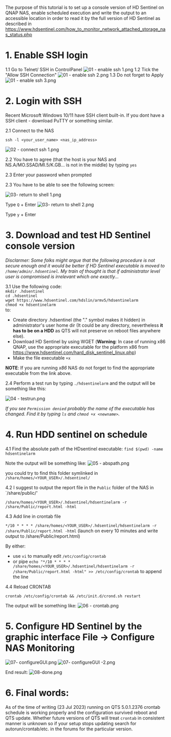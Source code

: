 The purpose of this tutorial is to set up a console version of HD Sentinel on QNAP NAS,
enable scheduled execution and write the output to an accessible location in order to read it by the full version of HD Sentinel as described in https://www.hdsentinel.com/how_to_monitor_network_attached_storage_nas_status.php


# 1. Enable SSH login
1.1 Go to Telnet/ SSH in ControlPanel
![01 - enable ssh 1.png](img/01%20-%20enable%20ssh%201.png)
1.2 Tick the "Allow SSH Connection"
![01 - enable ssh 2.png](img/01%20-%20enable%20ssh%202.png)
1.3 Do not forget to Apply
![01 - enable ssh 3.png](img/01%20-%20enable%20ssh%203.png)

# 2. Login with SSH

Recent Microsoft Windows 10/11 have SSH client built-in. If you dont have a SSH client - download PuTTY or something similar.

2.1 Connect to the NAS

`ssh -l <your_user_name> <nas_ip_address>`

![02 - connect ssh 1.png](img/02%20-%20connect%20ssh%201.png)

2.2 You have to agree
(that the host is your NAS and NS.A/MO.SSAD/MI.5/K.GB... is not in the middle)
by typing `yes`

2.3 Enter your password when prompted

2.3 You have to be able to see the following screen:

![03- return to shell 1.png](img/03-%20return%20to%20shell%201.png)

Type `Q` + Enter
![03- return to shell 2.png](img/03-%20return%20to%20shell%202.png)

Type `y` + Enter

# 3. Download and test HD Sentinel console version

*Disclarmer: Some folks might argue that the following procedure is not secure enough and it would be better if HD Sentinel executable is moved to `/home/admin/.hdsentinel`. My train of thought is that if administrator level user is compromised is irrelevant which one exactly...*

3.1 Use the following code: <br>
`mkdir .hdsentinel`<br>
`cd .hdsentinel`<br>
`wget https://www.hdsentinel.com/hdslin/armv5/hdsentinelarm` <br>
`chmod +x hdsentinelarm` <br>
to:
- Create directory .hdsentinel (the "." symbol makes it hidden) in administrator's user home dir (It could be any directory, nevertheless **it has to be on a HDD** as QTS will not preserve on reboot files anywhere else).
- Download HD Sentinel by using WGET (**Warning**: In case of running x86 QNAP, use the appropriate executable for the platform x86 from https://www.hdsentinel.com/hard_disk_sentinel_linux.php)
- Make the file executable `+x`

**NOTE**: If you are running *x86* NAS do not forget to find the appropriate executable from the link above.

2.4 Perform a test run by typing `./hdsentinelarm` and the output will be something like this:

![04 - testrun.png](img/04%20-%20testrun.png)

*If you see `Permission denied` probably the name of the executable has changed. Find it by typing `ls` and `chmod +x <newname>`.*

# 4. Run HDD sentinel on schedule

4.1 Find the absolute path of the HDsentinel executable:
`find $(pwd) -name hdsentinelarm`

Note the output will be something like:
![05 - abspath.png](img/05%20-%20abspath.png)

you could try to find this folder symlinked in `/share/homes/<YOUR_USER>/.hdsentinel/`

4.2 I suggest to output the report file in the `Public` folder of the NAS in `/share/public/'

`/share/homes/<YOUR_USER>/.hdsentinel/hdsentinelarm -r /share/Public/report.html -html`

4.3 Add line in crontab file

`*/10 * * * * /share/homes/<YOUR_USER>/.hdsentinel/hdsentinelarm -r /share/Public/report.html -html`
(launch on every 10 minutes and write output to /share/Public/report.html)

By either:
- use `vi` to manually edit `/etc/config/crontab`
- or pipe `echo "*/10 * * * * /share/homes/<YOUR_USER>/.hdsentinel/hdsentinelarm -r /share/Public/report.html -html" >> /etc/config/crontab` to append the line


4.4 Reload CRONTAB

`crontab /etc/config/crontab && /etc/init.d/crond.sh restart`

The output will be something like:
![06 - crontab.png](img/06%20-%20crontab.png)

# 5. Configure HD Sentinel by the graphic interface File -> Configure NAS Monitoring

![07- configureGUI.png](img/07-%20configureGUI.png)
![07- configureGUI -2.png](img/07-%20configureGUI%20-2.png)

End result:
![08-done.png](img/08-done.png)

# 6. Final words:

As of the time of writing (23 Jul 2023) running on QTS 5.0.1.2376 crontab schedule is working properly and the configuration survived reboot and QTS update. 
Whether future versions of QTS will treat `crontab` in consistent manner is unknown so if your setup stops updating search for autorun/crontab/etc. in the forums for the particular version.

